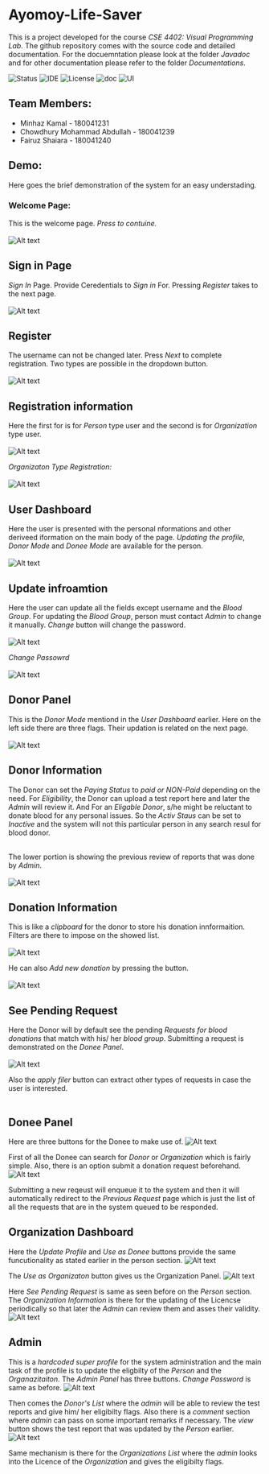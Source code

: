 # Ayomoy-Life-Saver

This is a project developed for the course *CSE 4402: Visual Programming Lab*.
The github repository comes with the source code and detailed documentation.
For the docuemntation please look at the folder *Javadoc* and for other documentation please
refer to the folder *Documentations*.

![Status](https://img.shields.io/badge/Status-Complete-brightgreen)
![IDE](https://img.shields.io/badge/IDE-IntelliJ%20IDEA-blue)
![License](https://img.shields.io/badge/license-MIT-orange.svg)
![doc](https://img.shields.io/badge/Documentation-Javadoc-blue)
![UI](https://img.shields.io/badge/UI-JavaFX-brightgreen)



## Team Members:
* Minhaz Kamal - 180041231
* Chowdhury Mohammad Abdullah - 180041239
* Fairuz Shaiara - 180041240

## Demo: 
Here goes the brief demonstration  of the system for an easy understading.
### Welcome Page:
This is the welcome page. *Press to contuine.*<br/><br/>
![Alt text](https://github.com/minhazkamal/Ayomoy-Life-Saver/blob/main/src/sample/images/welcome.png)

## Sign in Page
*Sign In* Page. Provide Ceredentials to *Sign in* For. Pressing *Register* takes to the next page.<br/><br/>
![Alt text](https://github.com/minhazkamal/Ayomoy-Life-Saver/blob/main/src/sample/images/signIn.png)

## Register 
The username can not be changed later. Press *Next* to complete registration. Two types are possible in the dropdown button. <br/><br/>
![Alt text](https://github.com/minhazkamal/Ayomoy-Life-Saver/blob/main/src/sample/images/register.png)

## Registration information 
Here the first for is for *Person* type user and the second is for *Organization* type user.<br/><br/>
![Alt text](https://github.com/minhazkamal/Ayomoy-Life-Saver/blob/main/src/sample/images/regfromPerson.png)

*Organizaton Type Registration:*<br/><br/>
![Alt text](https://github.com/minhazkamal/Ayomoy-Life-Saver/blob/main/src/sample/images/regfromOrg.png)

## User Dashboard
Here the user is presented with the personal nformations and other deriveed iformation on the main body of the page. *Updating the profile*, *Donor Mode* and *Donee Mode* are available for the person.<br/><br/>
![Alt text](https://github.com/minhazkamal/Ayomoy-Life-Saver/blob/main/src/sample/images/userDashboard.png)

## Update infroamtion 
Here the user can update all the fields except username and the *Blood Group*. For updating the *Blood Group*, person must contact *Admin* to change it manually. *Change* button will change the password.<br/><br/>
![Alt text](https://github.com/minhazkamal/Ayomoy-Life-Saver/blob/main/src/sample/images/updateInfo.png)

*Change Passowrd*<br/><br/>
![Alt text](https://github.com/minhazkamal/Ayomoy-Life-Saver/blob/main/src/sample/images/changepass.png)

## Donor Panel
This is the *Donor Mode* mentiond in the *User Dashboard* earlier. Here on the left side there are three flags. Their updation is related on the next page.<br/><br/>
![Alt text](https://github.com/minhazkamal/Ayomoy-Life-Saver/blob/main/src/sample/images/donorPanel.png)

## Donor Information
The Donor can set the *Paying Status* to *paid or NON-Paid* depending on the need. For *Eligibility*, the Donor can upload a test report here and later the *Admin* will review it. And For an *Eligable Donor*, s/he might be reluctant to donate blood for any personal issues. So the *Activ Staus* can be set to *Inactive* and the system will not this particular person in any search resul for blood donor.<br/><br/>

The lower portion is showing the previous review of reports that was done by *Admin*.<br/><br/>
![Alt text](https://github.com/minhazkamal/Ayomoy-Life-Saver/blob/main/src/sample/images/donorInfo.png)

## Donation Information
This is like a *clipboard* for the donor to store his donation innformaition. Filters are there to impose on the showed list.<br/><br/>
![Alt text](https://github.com/minhazkamal/Ayomoy-Life-Saver/blob/main/src/sample/images/donationInfo.png)

 He can also *Add new donation* by pressing the button.<br/><br/>
![Alt text](https://github.com/minhazkamal/Ayomoy-Life-Saver/blob/main/src/sample/images/addnewDonation.png)

## See Pending Request
Here the Donor will by default see the pending *Requests for blood donations* that match with his/ her *blood group*. Submitting a request is demonstrated on the *Donee Panel*.<br/><br/>
![Alt text](https://github.com/minhazkamal/Ayomoy-Life-Saver/blob/main/src/sample/images/seependingrequest.png)

Also the *apply filer* button can extract other types of requests in case the user is interested.<br/><br/>


## Donee Panel
Here are three buttons for the Donee to make use of. 
![Alt text](https://github.com/minhazkamal/Ayomoy-Life-Saver/blob/main/src/sample/images/doneePanel.png)

First of all the Donee can search for *Donor* or *Organization* which is fairly simple. Also, there is an option submit a donation request beforehand.  
![Alt text](https://github.com/minhazkamal/Ayomoy-Life-Saver/blob/main/src/sample/images/newRequofDonee.png)

Submitting a new reqeust will enqueue it to the system and then it will automatically redirect to the *Previous Request* page which is just the list of all the requests that are in the system queued to be responded. 

## Organization Dashboard 
Here the *Update Profile* and *Use as Donee* buttons provide the same funcutionality as stated earlier in the person section. 
![Alt text](https://github.com/minhazkamal/Ayomoy-Life-Saver/blob/main/src/sample/images/orgDashboard.png)

The *Use as Organizaton* button gives us the Organization Panel.
![Alt text](https://github.com/minhazkamal/Ayomoy-Life-Saver/blob/main/src/sample/images/orgPanel.png)

Here *See Pending Request* is same as seen before on the *Person* section. The *Organization Information* is there for the updating of the Licencse periodically so that later the *Admin* can review them and asses their validity. 
![Alt text](https://github.com/minhazkamal/Ayomoy-Life-Saver/blob/main/src/sample/images/orgInfo.png)

## Admin
This is a *hardcoded super profile* for the system administration and the main task of the profile is to update the eligbilty of the *Person* and the *Organazitaiton*. The *Admin Panel* has three buttons. *Change Password* is same as before. 
![Alt text](https://github.com/minhazkamal/Ayomoy-Life-Saver/blob/main/src/sample/images/adminPanel.png)

Then comes the *Donor's List* where the *admin* will be able to review the test reports and give him/ her eligibilty flags. Also there is a *comment* section where *admin* can pass on some important remarks if necessary. The *view* button shows the test report that was updated by the *Person* earlier. 
![Alt text](https://github.com/minhazkamal/Ayomoy-Life-Saver/blob/main/src/sample/images/donorslistAdmin.png)

Same mechanism is there for the *Organizations List* where the *admin* looks into the Licence of the *Organization* and gives the eligibilty flags.
